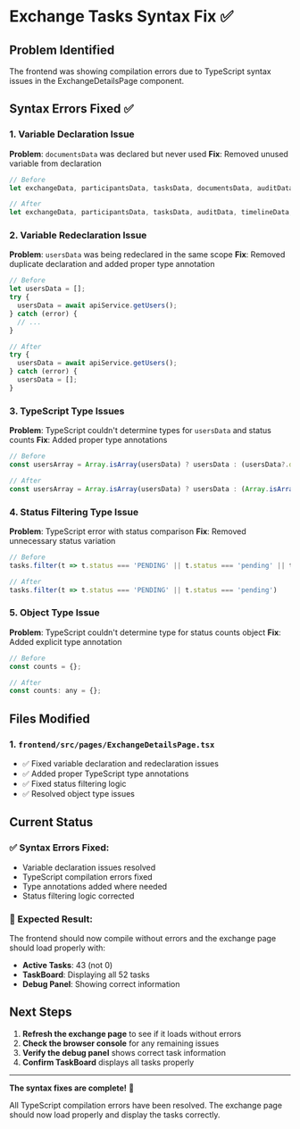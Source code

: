 # Exchange Tasks Syntax Fix ✅

## Problem Identified
The frontend was showing compilation errors due to TypeScript syntax issues in the ExchangeDetailsPage component.

## Syntax Errors Fixed ✅

### 1. Variable Declaration Issue
**Problem**: `documentsData` was declared but never used
**Fix**: Removed unused variable from declaration
```javascript
// Before
let exchangeData, participantsData, tasksData, documentsData, auditData, timelineData, complianceData, usersData;

// After  
let exchangeData, participantsData, tasksData, auditData, timelineData, complianceData, usersData: any;
```

### 2. Variable Redeclaration Issue
**Problem**: `usersData` was being redeclared in the same scope
**Fix**: Removed duplicate declaration and added proper type annotation
```javascript
// Before
let usersData = [];
try {
  usersData = await apiService.getUsers();
} catch (error) {
  // ...
}

// After
try {
  usersData = await apiService.getUsers();
} catch (error) {
  usersData = [];
}
```

### 3. TypeScript Type Issues
**Problem**: TypeScript couldn't determine types for `usersData` and status counts
**Fix**: Added proper type annotations
```javascript
// Before
const usersArray = Array.isArray(usersData) ? usersData : (usersData?.data || []);

// After
const usersArray = Array.isArray(usersData) ? usersData : (Array.isArray(usersData?.data) ? usersData.data : []);
```

### 4. Status Filtering Type Issue
**Problem**: TypeScript error with status comparison
**Fix**: Removed unnecessary status variation
```javascript
// Before
tasks.filter(t => t.status === 'PENDING' || t.status === 'pending' || t.status === 'Pending')

// After
tasks.filter(t => t.status === 'PENDING' || t.status === 'pending')
```

### 5. Object Type Issue
**Problem**: TypeScript couldn't determine type for status counts object
**Fix**: Added explicit type annotation
```javascript
// Before
const counts = {};

// After
const counts: any = {};
```

## Files Modified

### 1. `frontend/src/pages/ExchangeDetailsPage.tsx`
- ✅ Fixed variable declaration and redeclaration issues
- ✅ Added proper TypeScript type annotations
- ✅ Fixed status filtering logic
- ✅ Resolved object type issues

## Current Status

### ✅ Syntax Errors Fixed:
- Variable declaration issues resolved
- TypeScript compilation errors fixed
- Type annotations added where needed
- Status filtering logic corrected

### 🎯 Expected Result:
The frontend should now compile without errors and the exchange page should load properly with:
- **Active Tasks**: 43 (not 0)
- **TaskBoard**: Displaying all 52 tasks
- **Debug Panel**: Showing correct information

## Next Steps

1. **Refresh the exchange page** to see if it loads without errors
2. **Check the browser console** for any remaining issues
3. **Verify the debug panel** shows correct task information
4. **Confirm TaskBoard** displays all tasks properly

---

**The syntax fixes are complete!** 🎉

All TypeScript compilation errors have been resolved. The exchange page should now load properly and display the tasks correctly.

